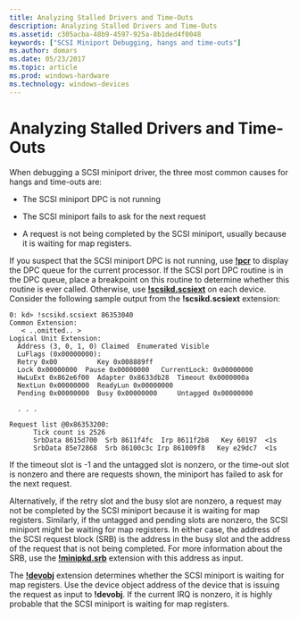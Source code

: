 ```yaml
---
title: Analyzing Stalled Drivers and Time-Outs
description: Analyzing Stalled Drivers and Time-Outs
ms.assetid: c305acba-48b9-4597-925a-8b1ded4f0048
keywords: ["SCSI Miniport Debugging, hangs and time-outs"]
ms.author: domars
ms.date: 05/23/2017
ms.topic: article
ms.prod: windows-hardware
ms.technology: windows-devices
---
```


# Analyzing Stalled Drivers and Time-Outs


When debugging a SCSI miniport driver, the three most common causes for hangs and time-outs are:

-   The SCSI miniport DPC is not running

-   The SCSI miniport fails to ask for the next request

-   A request is not being completed by the SCSI miniport, usually because it is waiting for map registers.

If you suspect that the SCSI miniport DPC is not running, use [**!pcr**](-pcr.md) to display the DPC queue for the current processor. If the SCSI port DPC routine is in the DPC queue, place a breakpoint on this routine to determine whether this routine is ever called. Otherwise, use [**!scsikd.scsiext**](-scsikd-scsiext.md) on each device. Consider the following sample output from the **!scsikd.scsiext** extension:

```
0: kd> !scsikd.scsiext 86353040 
Common Extension:
   < ..omitted.. >
Logical Unit Extension:
  Address (3, 0, 1, 0) Claimed  Enumerated Visible
  LuFlags (0x00000000):
  Retry 0x00          Key 0x008889ff
  Lock 0x00000000  Pause 0x00000000   CurrentLock: 0x00000000
  HwLuExt 0x862e6f00  Adapter 0x8633db28  Timeout 0x0000000a
  NextLun 0x00000000  ReadyLun 0x00000000
  Pending 0x00000000  Busy 0x00000000     Untagged 0x00000000
 
  . . .  
 
Request list @0x86353200:
      Tick count is 2526
      SrbData 8615d700  Srb 8611f4fc  Irp 8611f2b8   Key 60197  <1s
      SrbData 85e72868  Srb 86100c3c Irp 861009f8   Key e29dc7  <1s 
```

If the timeout slot is -1 and the untagged slot is nonzero, or the time-out slot is nonzero and there are requests shown, the miniport has failed to ask for the next request.

Alternatively, if the retry slot and the busy slot are nonzero, a request may not be completed by the SCSI miniport because it is waiting for map registers. Similarly, if the untagged and pending slots are nonzero, the SCSI miniport might be waiting for map registers. In either case, the address of the SCSI request block (SRB) is the address in the busy slot and the address of the request that is not being completed. For more information about the SRB, use the [**!minipkd.srb**](-minipkd-srb.md) extension with this address as input.

The [**!devobj**](-devobj.md) extension determines whether the SCSI miniport is waiting for map registers. Use the device object address of the device that is issuing the request as input to **!devobj**. If the current IRQ is nonzero, it is highly probable that the SCSI miniport is waiting for map registers.

 

 





